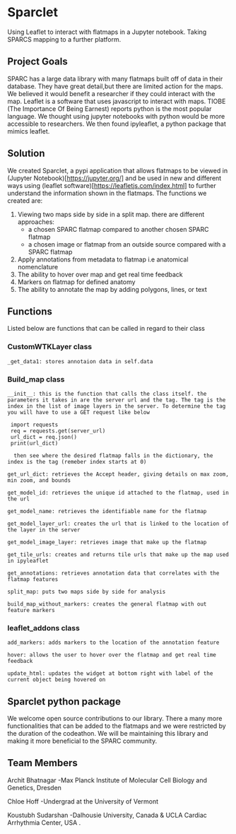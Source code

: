 # Sparclet
Using Leaflet to interact with flatmaps in a Jupyter notebook. Taking SPARCS mapping to a further platform.


## Project Goals

SPARC has a large data library with many flatmaps built off of data in their database. They have great detail,but there are limited action for the maps. We believed it would benefit a researcher if they could interact with the map. Leaflet is a software that uses javascript to interact with maps. TIOBE (The Importance Of Being Earnest) reports python is the most popular language. We thought using jupyter notebooks with python would be more accessible to researchers. We then found ipyleaflet, a python package that mimics leaflet.


## Solution

We created Sparclet, a pypi application that allows flatmaps to be viewed in (Jupyter Notebook)[https://jupyter.org/] and be used in new and different ways using (leaflet software)[https://leafletjs.com/index.html] to further understand the information shown in the flatmaps. The functions we created are:
1. Viewing two maps side by side in a split map. there are different approaches:
   - a chosen SPARC flatmap compared to another chosen SPARC flatmap
   - a chosen image or flatmap from an outside source compared with a SPARC flatmap
2. Apply annotations from metadata to flatmap i.e anatomical nomenclature
3. The ability to hover over map and get real time feedback
4. Markers on flatmap for defined anatomy
5. The ability to annotate the map by adding polygons, lines, or text

## Functions

Listed below are functions that can be called in regard to their class

### CustomWTKLayer class
    _get_data1: stores annotaion data in self.data
    
### Build_map class
    __init__: this is the function that calls the class itself. the parameters it takes in are the server url and the tag. The tag is the index in the list of image layers in the server. To determine the tag you will have to use a GET request like below
    
     import requests
     req = requests.get(server_url)
     url_dict = req.json()
     print(url_dict)
     
      then see where the desired flatmap falls in the dictionary, the index is the tag (remeber index starts at 0)
    
    get_url_dict: retrieves the Accept header, giving details on max zoom, min zoom, and bounds
    
    get_model_id: retrieves the unique id attached to the flatmap, used in the url
    
    get_model_name: retrieves the identifiable name for the flatmap
    
    get_model_layer_url: creates the url that is linked to the location of the layer in the server
    
    get_model_image_layer: retrieves image that make up the flatmap
    
    get_tile_urls: creates and returns tile urls that make up the map used in ipyleaflet
    
    get_annotations: retrieves annotation data that correlates with the flatmap features

    split_map: puts two maps side by side for analysis
    
    build_map_without_markers: creates the general flatmap with out feature markers
    
### leaflet_addons class
   
    add_markers: adds markers to the location of the annotation feature
   
    hover: allows the user to hover over the flatmap and get real time feedback
   
    update_html: updates the widget at bottom right with label of the current object being hovered on
   
## Sparclet python package
We welcome open source contributions to our library. There a many more functionalities that can be added to the flatmaps and we were restricted by the duration of the codeathon. We will be maintaining this library and making it more beneficial to the SPARC community. 

## Team Members

Archit Bhatnagar
-Max Planck Institute of Molecular Cell Biology and Genetics, Dresden

Chloe Hoff
-Undergrad at the University of Vermont

Koustubh Sudarshan
-Dalhousie University, Canada & UCLA Cardiac Arrhythmia Center, USA .
  

